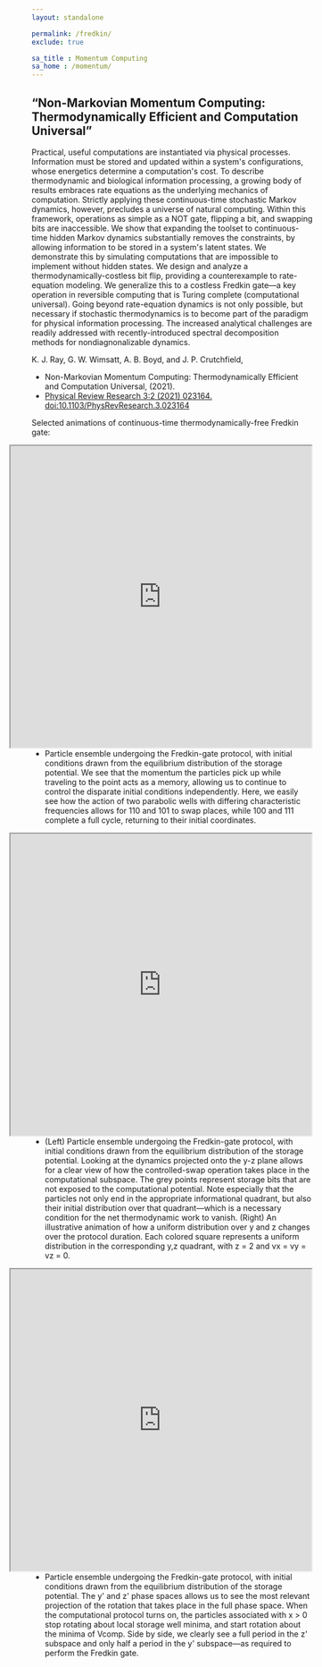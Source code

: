 ```yaml
---
layout: standalone

permalink: /fredkin/
exclude: true

sa_title : Momentum Computing
sa_home : /momentum/
---
```

## “Non-Markovian Momentum Computing: Thermodynamically Efficient and Computation Universal”
Practical, useful computations are instantiated via physical processes. Information must be stored and updated within a system's configurations, whose energetics determine a computation's cost. To describe thermodynamic and biological information processing, a growing body of results embraces rate equations as the underlying mechanics of computation. Strictly applying these continuous-time stochastic Markov dynamics, however, precludes a universe of natural computing. Within this framework, operations as simple as a NOT gate, flipping a bit, and swapping bits are inaccessible. We show that expanding the toolset to continuous-time hidden Markov dynamics substantially removes the constraints, by allowing information to be stored in a system's latent states. We demonstrate this by simulating computations that are impossible to implement without hidden states. We design and analyze a thermodynamically-costless bit flip, providing a counterexample to rate-equation modeling. We generalize this to a costless Fredkin gate—a key operation in reversible computing that is Turing complete (computational universal). Going beyond rate-equation dynamics is not only possible, but necessary if stochastic thermodynamics is to become part of the paradigm for physical information processing. The increased analytical challenges are readily addressed with recently-introduced spectral decomposition methods for nondiagnonalizable dynamics.


K. J. Ray, G. W. Wimsatt, A. B. Boyd, and J. P. Crutchfield,
- Non-Markovian Momentum Computing: Thermodynamically Efficient and Computation Universal, (2021).
- [Physical Review Research 3:2 (2021) 023164. doi:10.1103/PhysRevResearch.3.023164](https://journals.aps.org/prresearch/abstract/10.1103/PhysRevResearch.3.023164)

Selected animations of continuous-time thermodynamically-free Fredkin gate:

<iframe width="540" height="540" align='right' src="https://drive.google.com/file/d/1KHs3RkkAYjDXOaH9dKPVRGq3TtJvNloJ/preview">
</iframe>

- Particle ensemble undergoing the Fredkin-gate protocol, with initial conditions drawn from the equilibrium distribution of the storage potential. We see that the momentum the particles pick up while traveling to the point acts as a memory, allowing us to continue to control the disparate initial conditions independently. Here, we easily see how the action of two parabolic wells with differing characteristic frequencies allows for 110 and 101 to swap places, while 100 and 111 complete a full cycle, returning to their initial coordinates.


<iframe width="540" height="540" align='right' src="https://drive.google.com/file/d/1FzA94lE3TPSRL8c5sgKRoEX8bAVxDmH_/preview">
</iframe>

- (Left) Particle ensemble undergoing the Fredkin-gate protocol, with initial conditions drawn from the equilibrium distribution of the storage potential. Looking at the dynamics projected onto the y-z plane allows for a clear view of how the controlled-swap operation takes place in the computational subspace. The grey points represent storage bits that are not exposed to the computational potential. Note especially that the particles not only end in the appropriate informational quadrant, but also their initial distribution over that quadrant—which is a necessary condition for the net thermodynamic work to vanish. (Right) An illustrative animation of how a uniform distribution over y and z changes over the protocol duration. Each colored square represents a uniform distribution in the corresponding y,z quadrant, with z = 2 and vx = vy = vz = 0.

<iframe width="540" height="540" align='right' src="https://drive.google.com/file/d/1VzF-DruEbuUmd9gNMANmkHsYlGUKJnQC/preview">
</iframe>

 - Particle ensemble undergoing the Fredkin-gate protocol, with initial conditions drawn from the equilibrium distribution of the storage potential. The y' and z' phase spaces allows us to see the most relevant projection of the rotation that takes place in the full phase space. When the computational protocol turns on, the particles associated with x > 0 stop rotating about local storage well minima, and start rotation about the minima of Vcomp. Side by side, we clearly see a full period in the z' subspace and only half a period in the y' subspace—as required to perform the Fredkin gate.

